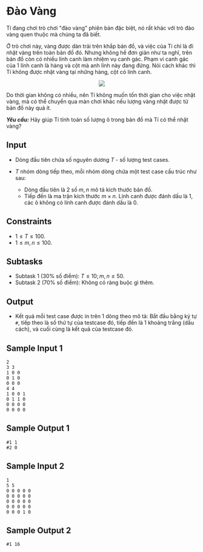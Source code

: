 # Đào Vàng

Tí đang chơi trò chơi "đào vàng" phiên bản đặc biệt, nó rất khác với trò đào vàng quen thuộc mà chúng ta đã biết.

Ở trò chơi này, vàng được dàn trải trên khắp bản đồ, và việc của Tí chỉ là đi nhặt vàng trên toàn bản đồ đó. Nhưng không hề đơn giản như ta nghĩ, trên bản đồ còn có nhiều lính canh làm nhiệm vụ canh gác. Phạm vi canh gác của $1$ lính canh là hàng và cột mà anh lính này đang đứng. Nói cách khác thì Tí không được nhặt vàng tại những hàng, cột có lính canh.
	
<center>

![](https://i.ibb.co/JHcv7QT/Screen-Shot-2020-03-01-at-2-12-50-PM.png)
</center>

Do thời gian không có nhiều, nên Tí không muốn tốn thời gian cho việc nhặt vàng, mà có thể chuyển qua màn chơi khác nếu lượng vàng nhặt được từ bản đồ này quá ít.

***Yêu cầu:*** Hãy giúp Tí tính toán số lượng ô trong bản đồ mà Tí có thể nhặt vàng?

## Input

- Dòng đầu tiên chứa số nguyên dương $T$ - số lượng test cases.
- $T$ nhóm dòng tiếp theo, mỗi nhóm dòng chứa một test case cấu trúc như sau:
 
	- Dòng đầu tiên là $2$ số $m, n$  mô tả kích thước bản đồ.
	- Tiếp đến là ma trận kích thước $m \times n$. Lính canh được đánh dấu là $1,$ các ô không có lính canh được đánh dấu là $0$.

## Constraints

- $1 \le T \le 100$.
- $1 \le m, n \le 100$.

## Subtasks

- Subtask $1$ ($30\%$ số điểm): $T \le 10; m, n \le 50$.
- Subtask $2$ ($70\%$ số điểm): Không có ràng buộc gì thêm.

## Output

- Kết quả mỗi test case được in trên $1$ dòng theo mô tả: Bắt đầu bằng ký tự `#`, tiếp theo là số thứ tự của testcase đó, tiếp đến là $1$ khoảng trắng (dấu cách), và cuối cùng là kết quả của testcase đó.

## Sample Input 1

```
2
3 3
1 0 0
0 1 0
0 0 0
4 4
1 0 0 1
0 1 1 0
0 0 0 0
0 0 0 0
```

## Sample Output 1

```
#1 1
#2 0
```

## Sample Input 2

```
1
5 5
0 0 0 0 0
0 0 0 0 0
0 0 0 0 0
0 0 0 0 0
0 0 0 1 0
```

## Sample Output 2

```
#1 16
```

